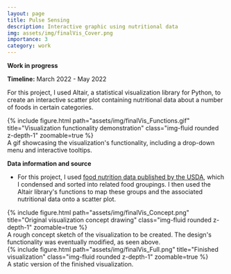 ```yaml
---
layout: page
title: Pulse Sensing
description: Interactive graphic using nutritional data
img: assets/img/finalVis_Cover.png
importance: 3
category: work
---
```


<b>Work in progress</b>

<b>Timeline:</b> March 2022 - May 2022

For this project, I used Altair, a statistical visualization library for Python, to create an interactive scatter plot containing nutritional data about a number of foods in certain categories.

<div class="row">
    <div class="col-sm mt-3 mt-md-0">
        {% include figure.html path="assets/img/finalVis_Functions.gif" title="Visualization functionality demonstration" class="img-fluid rounded z-depth-1" zoomable=true %}
    </div>
</div>
<div class="caption">
    A gif showcasing the visualization's functionality, including a drop-down menu and interactive tooltips.
</div>

<p><b>Data information and source</b></p>
<ul>
    <li>For this project, I used <a href="https://www.ars.usda.gov/northeast-area/beltsville-md-bhnrc/beltsville-human-nutrition-research-center/methods-and-application-of-food-composition-laboratory/mafcl-site-pages/sr11-sr28/">food nutrition data published by the USDA</a>, which I condensed and sorted into related food groupings. I then used the Altair library's functions to map these groups and the associated nutritional data onto a scatter plot.</li>
</ul>

<div class="row">
    <div class="col-sm mt-3 mt-md-0">
        {% include figure.html path="assets/img/finalVis_Concept.png" title="Original visualization concept drawing" class="img-fluid rounded z-depth-1" zoomable=true %}
    </div>
</div>
<div class="caption">
    A rough concept sketch of the visualization to be created. The design's functionality was eventually modified, as seen above.
</div>

<div class="row">
    <div class="col-sm mt-3 mt-md-0">
        {% include figure.html path="assets/img/finalVis_Full.png" title="Finished visualization" class="img-fluid rounded z-depth-1" zoomable=true %}
    </div>
</div>
<div class="caption">
    A static version of the finished visualization.
</div>